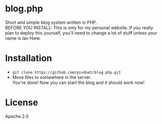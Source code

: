 # blog.php
Short and simple blog system written in PHP.  
BEFORE YOU INSTALL: This is only for my personal website. If you really plan to deploy this yourself, you'll need to change a lot of stuff unless your name is Ian Hiew.  
# Installation  
-  `git clone https://github.com/pixdoet/blog.php.git`  
-  Move files to somewhere in the server.  
You're done! Now you can start the blog and it should work now!  
# License  
Apache 2.0
